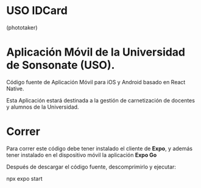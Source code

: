 # USO IDCard 
(phototaker)

# Aplicación Móvil de la Universidad de Sonsonate (USO).

Código fuente de Aplicación Móvil para iOS y Android basado en React Native.

Esta Aplicación estará destinada a la gestión de carnetización de docentes y alumnos de la Universidad.

# Correr

Para correr este código debe tener instalado el cliente de <strong>Expo</strong>, y además tener instalado en el dispositivo móvil la aplicación <strong>Expo Go</strong>


Después de descargar el código fuente, descomprimirlo y ejecutar:

npx expo start

